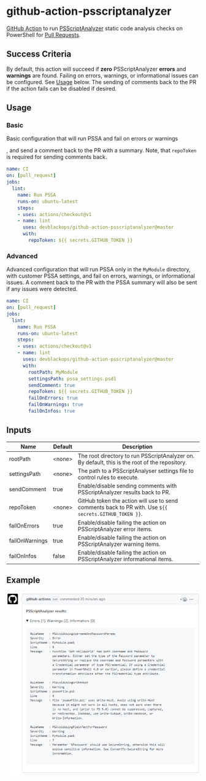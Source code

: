 # github-action-psscriptanalyzer

[GitHub Action](https://github.com/features/actions) to run [PSScriptAnalyzer](https://github.com/PowerShell/PSScriptAnalyzer) static code analysis checks on PowerShell for [Pull Requests](https://help.github.com/articles/about-pull-requests/).

## Success Criteria

By default, this action will succeed if **zero** PSScriptAnalyzer **errors** and **warnings** are found.
Failing on errors, warnings, or informational issues can be configured. See [Usage](#Usage) below.
The sending of comments back to the PR if the action fails can be disabled if desired.

## Usage

### Basic

Basic configuration that will run PSSA and fail on errors or warnings

, and send a comment back to the PR with a summary.
Note, that `repoToken` is required for sending comments back.

```yaml
name: CI
on: [pull_request]
jobs:
  lint:
    name: Run PSSA
    runs-on: ubuntu-latest
    steps:
    - uses: actions/checkout@v1
    - name: lint
      uses: devblackops/github-action-psscriptanalyzer@master
      with:
        repoToken: ${{ secrets.GITHUB_TOKEN }}
```

### Advanced

Advanced configuration that will run PSSA only in the `MyModule` directory, with customer PSSA settings, and fail on errors, warnings, or informational issues.
A comment back to the PR with the PSSA summary will also be sent if any issues were detected.


```yaml
name: CI
on: [pull_request]
jobs:
  lint:
    name: Run PSSA
    runs-on: ubuntu-latest
    steps:
    - uses: actions/checkout@v1
    - name: lint
      uses: devblackops/github-action-psscriptanalyzer@master
      with:
        rootPath: MyModule
        settingsPath: pssa_settings.psd1
        sendComment: true
        repoToken: ${{ secrets.GITHUB_TOKEN }}
        failOnErrors: true
        failOnWarnings: true
        failOnInfos: true
```

## Inputs

| Name | Default | Description |
|------|---------|-------------|
| rootPath       | \<none>  | The root directory to run PSScriptAnalyzer on. By default, this is the root of the repository.
| settingsPath   | \<none>  | The path to a PSScriptAnalyser settings file to control rules to execute.
| sendComment    | true  | Enable/disable sending comments with PSScriptAnalyzer results back to PR.
| repoToken      | \<none>  | GitHub token the action will use to send comments back to PR with. Use `${{ secrets.GITHUB_TOKEN }}`.
| failOnErrors   | true  | Enable/disable failing the action on PSScriptAnalyzer error items.
| failOnWarnings | true  | Enable/disable failing the action on PSScriptAnalyzer warning items.
| failOnInfos    | false | Enable/disable failing the action on PSScriptAnalyzer informational items.

## Example

![](media/example.png)
